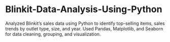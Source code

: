 # Blinkit-Data-Analysis-Using-Python
Analyzed Blinkit’s sales data using Python to identify top-selling items, sales trends by outlet type, size, and year. Used Pandas, Matplotlib, and Seaborn for data cleaning, grouping, and visualization.

